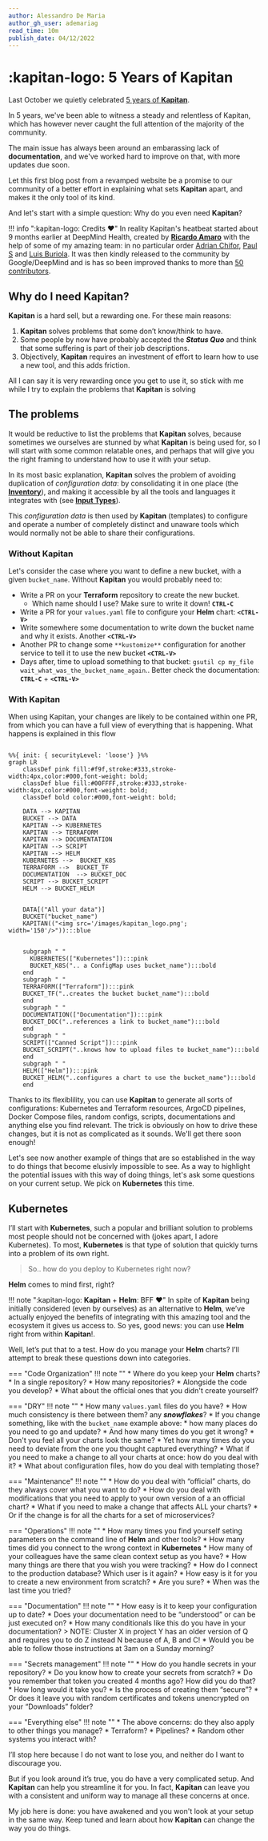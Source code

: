```yaml
---
author: Alessandro De Maria
author_gh_user: ademariag
read_time: 10m
publish_date: 04/12/2022
---
```


# :kapitan-logo: **5 Years** of **Kapitan**

Last October we quietly celebrated [5 years of **Kapitan**](https://github.com/kapicorp/kapitan/releases/tag/v0.9.14). 

In 5 years, we've been able to witness a steady and relentless of Kapitan, which has however never caught the full attention of the majority of the community.

The main issue has always been around an embarassing lack of **documentation**, and we've worked hard to improve on that, with more updates due soon.

Let this first blog post from a revamped website be a promise to our community of a better effort in explaining what sets **Kapitan** apart, and makes it the only tool of its kind. 

And let's start with a simple question: Why do you even need **Kapitan**?

!!! info ":kapitan-logo: Credits  :heart:"
        In reality Kapitan's heatbeat started about 9 months earlier at DeepMind Health, created by [**Ricardo Amaro**](https://github.com/ramaro) with the help of some of my amazing team: in no particular order [Adrian Chifor](https://github.com/adrianchifor), [Paul S](https://github.com/uberspot) and [Luis Buriola](https://github.com/gburiola). It was then kindly released to the community by Google/DeepMind and is has so been improved thanks to more than [50 contributors](https://github.com/kapicorp/kapitan/graphs/contributors).

## Why do I need **Kapitan**?

**Kapitan** is a hard sell, but a rewarding one. For these main reasons:

1. **Kapitan** solves problems that some don’t know/think to have.
2. Some people by now have probably accepted the ***Status Quo*** and think that some suffering is part of their job descriptions.
3. Objectively, **Kapitan** requires an investment of effort to learn how to use a new tool, and this adds friction.

All I can say it is very rewarding once you get to use it, so stick with me while I try to explain the problems that **Kapitan** is solving

## The problems

It would be reductive to list the problems that **Kapitan** solves, because sometimes we ourselves are stunned by what **Kapitan** is being used for, so I will start with some common relatable ones, and perhaps that will give you the right framing to understand how to use it with your setup.

In its most basic explanation, **Kapitan** solves the problem of avoiding duplication of *configuration data*: by consolidating it in one place (the [**Inventory**](/inventory.md)), and making it accessible by all the tools and languages it integrates with (see [**Input Types**](/kapitan_overview.md#input-types)). 

This *configuration data* is then used by **Kapitan** (templates) to configure and operate a number of completely distinct and unaware tools which would normally not be able to share their configurations.

### Without **Kapitan**

Let's consider the case where you want to define a new bucket, with a given `bucket_name`. Without **Kapitan** you would probably need to:

* Write a PR on your **Terraform** repository to create the new bucket.
  * Which name should I use? Make sure to write it down! **`CTRL-C`**
* Write a PR for your `values.yaml` file to configure your **Helm** chart: **`<CTRL-V>`**
* Write somewhere some documentation to write down the bucket name and why it exists. Another **`<CTRL-V>`**
* Another PR to change some `**kustomize**` configuration for another service to tell it to use the new bucket **`<CTRL-V>`**
* Days after, time to upload something to that bucket: `gsutil cp my_file wait_what_was_the_bucket_name_again`.. Better check the documentation: **`CTRL-C`** + **`<CTRL-V>`**


### With **Kapitan**

When using Kapitan, your changes are likely to be contained within one PR, from which you can have a full view of everything that is happening. What happens is explained in this flow

```mermaid

%%{ init: { securityLevel: 'loose'} }%%
graph LR
    classDef pink fill:#f9f,stroke:#333,stroke-width:4px,color:#000,font-weight: bold;
    classDef blue fill:#00FFFF,stroke:#333,stroke-width:4px,color:#000,font-weight: bold;
    classDef bold color:#000,font-weight: bold;

    DATA --> KAPITAN
    BUCKET --> DATA
    KAPITAN --> KUBERNETES
    KAPITAN --> TERRAFORM
    KAPITAN --> DOCUMENTATION
    KAPITAN --> SCRIPT
    KAPITAN --> HELM
    KUBERNETES -->  BUCKET_K8S
    TERRAFORM -->  BUCKET_TF
    DOCUMENTATION  --> BUCKET_DOC
    SCRIPT --> BUCKET_SCRIPT
    HELM --> BUCKET_HELM

    
    DATA[("All your data")]
    BUCKET("bucket_name")
    KAPITAN(("<img src='/images/kapitan_logo.png'; width='150'/>")):::blue


    subgraph " "
      KUBERNETES(["Kubernetes"]):::pink
      BUCKET_K8S(".. a ConfigMap uses bucket_name"):::bold
    end
    subgraph " "
    TERRAFORM(["Terraform"]):::pink
    BUCKET_TF("..creates the bucket bucket_name"):::bold
    end
    subgraph " "
    DOCUMENTATION(["Documentation"]):::pink
    BUCKET_DOC("..references a link to bucket_name"):::bold
    end
    subgraph " "
    SCRIPT(["Canned Script"]):::pink
    BUCKET_SCRIPT("..knows how to upload files to bucket_name"):::bold
    end
    subgraph " "
    HELM(["Helm"]):::pink
    BUCKET_HELM("..configures a chart to use the bucket_name"):::bold
    end
```

Thanks to its flexiblility, you can use **Kapitan** to generate all sorts of configurations: Kubernetes and Terraform resources, ArgoCD pipelines, Docker Compose files, random configs, scripts, documentations and anything else you find relevant. 
The trick is obviously on how to drive these changes, but it is not as complicated as it sounds. We'll get there soon enough!


Let's see now another example of things that are so established in the way to do things that become elusivly impossible to see. As a way to highlight the potential issues with this way of doing things, let's ask some questions on your current setup. We pick on **Kubernetes** this time.

## Kubernetes 

I’ll start with **Kubernetes**, such a popular and brilliant solution to problems most people should not be concerned with (jokes apart, I adore Kubernetes). 
To most, **Kubernetes** is that type of solution that quickly turns into a problem of its own right.

> So.. how do you deploy to Kubernetes right now?

**Helm** comes to mind first, right? 

!!! note ":kapitan-logo: **Kapitan** + **Helm**: BFF :heart:"
    In spite of **Kapitan** being initially considered (even by ourselves) as an alternative to **Helm**, we’ve actually enjoyed the benefits of integrating with this amazing tool and the ecosystem it gives us access to. So yes, good news: you can use **Helm** right from within **Kapitan**!.  

Well, let’s put that to a test. How do you manage your **Helm** charts? I’ll attempt to break these questions down into categories.

=== "Code Organization"
    !!! note ""
         * Where do you keep your **Helm** charts? 
             * In a single repository?
             * How many repositories?
             * Alongside the code you develop?
         * What about the official ones that you didn't create yourself?

=== "DRY"
    !!! note ""
         * How many `values.yaml` files do you have?
         * How much consistency is there between them? any ***snowflakes***?
         * If you change something, like with the `bucket_name` example above:
             * how many places do you need to go and update? 
             * And how many times do you get it wrong?
         * Don't you feel all your charts look the same? 
             * Yet how many times do you need to deviate from the one you thought captured everything? 
             * What if you need to make a change to all your charts at once: how do you deal with it?
         * What about configuration files, how do you deal with templating those?

=== "Maintenance"
    !!! note ""
          * How do you deal with “official” charts, do they always cover what you want to do? 
          * How do you deal with modifications that you need to apply to your own version of a an official chart?
          * What if you need to make a change that affects ALL your charts?
          * Or if the change is for all the charts for a set of microservices?

=== "Operations"
    !!! note ""
         * How many times you find yourself seting parameters on the command line of **Helm** and other tools?
         * How many times did you connect to the wrong context in **Kubernetes**
         * How many of your colleagues have the same clean context setup as you have?
         * How many things are there that you wish you were tracking?
         * How do I connect to the production database? Which user is it again?
         * How easy is it for you to create a new environment from scratch? 
             * Are you sure? 
             * When was the last time you tried?

=== "Documentation"
    !!! note ""
          * How easy is it to keep your configuration up to date?
          * Does your documentation need to be “understood” or can be just executed on?
            * How many conditionals like this do you have in your documentation? 
            > NOTE: Cluster X in project Y has an older version of Q and requires you to do Z instead N because of A, B and C!
          * Would you be able to follow those instructions at 3am on a Sunday morning?

=== "Secrets management"
    !!! note ""
         * How do you handle secrets in your repository? 
         * Do you know how to create your secrets from scratch? 
         * Do you remember that token you created 4 months ago? How did you do that?
         * How long would it take you? 
         * Is the process of creating them “secure”? 
             * Or does it leave you with random certificates and tokens unencrypted on your “Downloads” folder?

=== "Everything else"
    !!! note ""
          * The above concerns: do they also apply to other things you manage? 
          * Terraform? 
          * Pipelines? 
          * Random other systems you interact with?

I’ll stop here because I do not want to lose you, and neither do I want to discourage you. 

But if you look around it’s true, you do have a very complicated setup. And **Kapitan** can help you streamline it for you. In fact, **Kapitan** can leave you with a consistent and uniform way to manage all these concerns at once.

My job here is done: you have awakened and you won't look at your setup in the same way. Keep tuned and learn about how **Kapitan** can change the way you do things.
